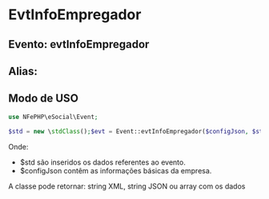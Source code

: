 # EvtInfoEmpregador

## Evento: evtInfoEmpregador

## Alias: 


## Modo de USO

```php
use NFePHP\eSocial\Event;

$std = new \stdClass();$evt = Event::evtInfoEmpregador($configJson, $std);
```

Onde:
- $std são inseridos os dados referentes ao evento.
- $configJson contêm as informações básicas da empresa.

A classe pode retornar: string XML, string JSON ou array com os dados
